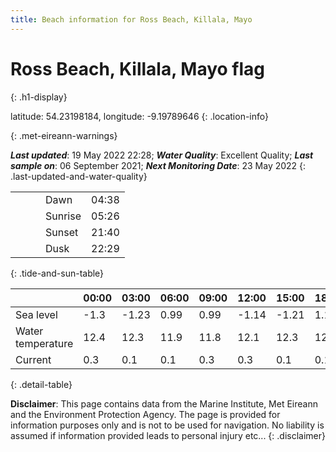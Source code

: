 ```yaml
---
title: Beach information for Ross Beach, Killala, Mayo
---
```

# Ross Beach, Killala, Mayo <span class="material-icons blue-flag" alt="This a Blue Flag beach">flag</span>
{: .h1-display}

latitude: 54.23198184, longitude: -9.19789646
{: .location-info}


{: .met-eireann-warnings}

___Last updated___: 19 May 2022 22:28; ___Water Quality___: Excellent Quality;
___Last sample on___: 06 September 2021; ___Next Monitoring Date___: 23 May 2022
{: .last-updated-and-water-quality}

|   |   |   |   |   |
|---|---|---|---|---|
|   |   |   | Dawn  | 04:38 |
|   |   |   | Sunrise  | 05:26 |
|   |   |   | Sunset  | 21:40 |
|   |   |   | Dusk  | 22:29 |
{: .tide-and-sun-table}

<div></div>

| | 00:00 | 03:00 | 06:00 | 09:00 | 12:00 | 15:00 | 18:00 | 21:00 |
|---|---|---|---|---|---|---|---|---|
| Sea level | -1.3 | -1.23 | 0.99 | 0.99| -1.14 | -1.21 | 1.1 | 1.53 |
| Water temperature | 12.4 | 12.3 | 11.9 | 11.8 | 12.1 | 12.3 | 12.0 | 11.9 |
| Current | 0.3 | 0.1 | 0.1 | 0.3 | 0.3| 0.1 | 0.1 | 0.2 |
{: .detail-table}

__Disclaimer__: This page contains data from the Marine Institute,
Met Eireann and the Environment Protection Agency. The page is provided for
information purposes only and is not to be used for navigation. No liability
is assumed if information provided leads to personal injury etc...
{: .disclaimer}